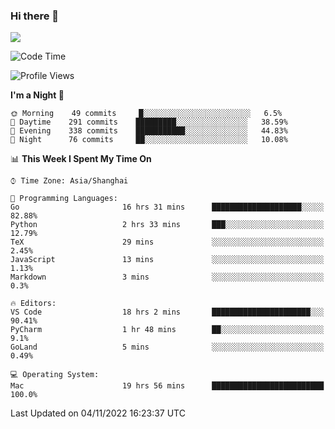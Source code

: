 ### Hi there 👋

<!--
**JJAYCHEN1e/jjaychen1e** is a ✨ _special_ ✨ repository because its `README.md` (this file) appears on your GitHub profile.

Here are some ideas to get you started:

- 🔭 I’m currently working on ...
- 🌱 I’m currently learning ...
- 👯 I’m looking to collaborate on ...
- 🤔 I’m looking for help with ...
- 💬 Ask me about ...
- 📫 How to reach me: ...
- 😄 Pronouns: ...
- ⚡ Fun fact: ...
-->

[![](https://github-readme-stats.vercel.app/api?username=jjaychen1e&show_icons=true)](https://github.com/jjaychen1e/github-readme-stats?count_private=true)

<!--START_SECTION:waka-->
![Code Time](http://img.shields.io/badge/Code%20Time-441%20hrs%2041%20mins-blue)

![Profile Views](http://img.shields.io/badge/Profile%20Views-0-blue)

**I'm a Night 🦉** 

```text
🌞 Morning    49 commits     █░░░░░░░░░░░░░░░░░░░░░░░░   6.5% 
🌆 Daytime    291 commits    █████████░░░░░░░░░░░░░░░░   38.59% 
🌃 Evening    338 commits    ███████████░░░░░░░░░░░░░░   44.83% 
🌙 Night      76 commits     ██░░░░░░░░░░░░░░░░░░░░░░░   10.08%

```


📊 **This Week I Spent My Time On** 

```text
⌚︎ Time Zone: Asia/Shanghai

💬 Programming Languages: 
Go                       16 hrs 31 mins      ████████████████████░░░░░   82.88% 
Python                   2 hrs 33 mins       ███░░░░░░░░░░░░░░░░░░░░░░   12.79% 
TeX                      29 mins             ░░░░░░░░░░░░░░░░░░░░░░░░░   2.45% 
JavaScript               13 mins             ░░░░░░░░░░░░░░░░░░░░░░░░░   1.13% 
Markdown                 3 mins              ░░░░░░░░░░░░░░░░░░░░░░░░░   0.3%

🔥 Editors: 
VS Code                  18 hrs 2 mins       ██████████████████████░░░   90.41% 
PyCharm                  1 hr 48 mins        ██░░░░░░░░░░░░░░░░░░░░░░░   9.1% 
GoLand                   5 mins              ░░░░░░░░░░░░░░░░░░░░░░░░░   0.49%

💻 Operating System: 
Mac                      19 hrs 56 mins      █████████████████████████   100.0%

```


 Last Updated on 04/11/2022 16:23:37 UTC
<!--END_SECTION:waka-->
